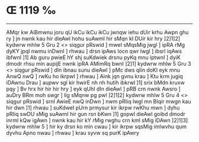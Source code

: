 # Œ 1119 ‰
---
AMqr kw AiBmwnu joru qU ikCu ikCu ikCu jwnqw iehu dUir krhu Awpn ghu ry
] jn nwnk kau hir dieAwl hohu suAwmI hir sMqn kI DUir kir hry
]2]1]2]
kydwrw mhlw 5 Gru 2 <> siqgur pRswid ]
mweI sMqsMig jwgI ] ipRA rMg dyKY jpqI nwmu inDwnI ] rhwau ] drsn
ipAws locn qwr lwgI ] ibsrI iqAws ibfwnI ]1] Ab guru pwieE hY
shj suKdwiek drsnu pyKq mnu lptwnI ] dyiK dmodr rhsu min aupijE
nwnk ipRA AMimRq bwnI ]2]1]
kydwrw mhlw 5 Gru 3 <> siqgur pRswid ]
dIn ibnau sunu dieAwl ] pMc dws qIin doKI eyk mnu AnwQ nwQ ] rwKu
ho ikrpwl ] rhwau ] Aink jqn gvnu krau ] Ktu krm jugiq iDAwnu
Drau ] aupwv sgl kir hwirE nh nh hutih ibkrwl ]1] srix bMdn
kruxw pqy ] Bv hrx hir hir hir hry ] eyk qUhI dIn dieAwl ] pRB
crn nwnk Awsro ] auDry BRm moh swgr ] lig sMqnw pg pwl ]2]1]2]
kydwrw mhlw 5 Gru 4
<> siqgur pRswid ]
srnI AwieE nwQ inDwn ] nwm pRIiq lwgI mn BIqir mwgn kau hir
dwn ]1] rhwau ] suKdweI pUrn prmysur kir ikrpw rwKhu mwn ] dyhu
pRIiq swDU sMig suAwmI hir gun rsn bKwn ]1] gopwl dieAwl goibd
dmodr inrml kQw igAwn ] nwnk kau hir kY rMig rwghu crn kml sMig
iDAwn ]2]1]3] kydwrw mhlw 5 ] hir ky drsn ko min cwau ] kir
ikrpw sqsMig imlwvhu qum dyvhu Apno nwau ] rhwau ] krau syvw sq purK
ipAwry
####
